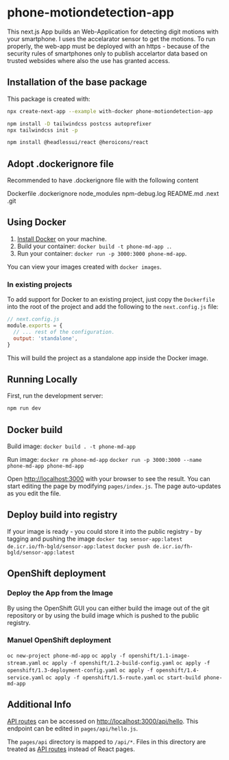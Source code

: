 # phone-motiondetection-app
This next.js App builds an Web-Application for detecting digit motions with your smartphone. I uses the accelarator sensor to get the motions. 
To run properly, the web-app must be deployed with an https - because of the security rules of smartphones only to publish accelartor data based on trusted websides where also the use has granted access. 

## Installation of the base package 

This package is created with: 
```bash
npx create-next-app --example with-docker phone-motiondetection-app

npm install -D tailwindcss postcss autoprefixer
npx tailwindcss init -p

npm install @headlessui/react @heroicons/react

```
## Adopt .dockerignore file
Recommended to have .dockerignore file with the following content

Dockerfile
.dockerignore
node_modules
npm-debug.log
README.md
.next
.git

## Using Docker

1. [Install Docker](https://docs.docker.com/get-docker/) on your machine.
1. Build your container: `docker build -t phone-md-app .`.
1. Run your container: `docker run -p 3000:3000 phone-md-app`.

You can view your images created with `docker images`.

### In existing projects

To add support for Docker to an existing project, just copy the `Dockerfile` into the root of the project and add the following to the `next.config.js` file:

```js
// next.config.js
module.exports = {
  // ... rest of the configuration.
  output: 'standalone',
}
```

This will build the project as a standalone app inside the Docker image.

## Running Locally

First, run the development server:

```bash
npm run dev
```

## Docker build 

Build image:
`docker build . -t phone-md-app`

Run image:
`docker rm phone-md-app`
`docker run -p 3000:3000 --name phone-md-app phone-md-app`

Open [http://localhost:3000](http://localhost:3000) with your browser to see the result.
You can start editing the page by modifying `pages/index.js`. The page auto-updates as you edit the file.

## Deploy build into registry
If your image is ready - you could store it into the public registry - by tagging and pushing the image
`docker tag sensor-app:latest de.icr.io/fh-bgld/sensor-app:latest` 
`docker push de.icr.io/fh-bgld/sensor-app:latest`

## OpenShift deployment

### Deploy the App from the Image
By using the OpenShift GUI you can either build the image out of the git repository or by using the build image which is pushed to the public registry. 

### Manuel OpenShift deployment
`oc new-project phone-md-app`
`oc apply -f openshift/1.1-image-stream.yaml`
`oc apply -f openshift/1.2-build-config.yaml`
`oc apply -f openshift/1.3-deployment-config.yaml`
`oc apply -f openshift/1.4-service.yaml`
`oc apply -f openshift/1.5-route.yaml`
`oc start-build phone-md-app`

## Additional Info

[API routes](https://nextjs.org/docs/api-routes/introduction) can be accessed on [http://localhost:3000/api/hello](http://localhost:3000/api/hello). This endpoint can be edited in `pages/api/hello.js`.

The `pages/api` directory is mapped to `/api/*`. Files in this directory are treated as [API routes](https://nextjs.org/docs/api-routes/introduction) instead of React pages.
